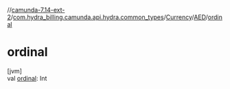 //[camunda-7.14-ext-2](../../../../index.md)/[com.hydra_billing.camunda.api.hydra.common_types](../../index.md)/[Currency](../index.md)/[AED](index.md)/[ordinal](ordinal.md)

# ordinal

[jvm]\
val [ordinal](ordinal.md): Int
